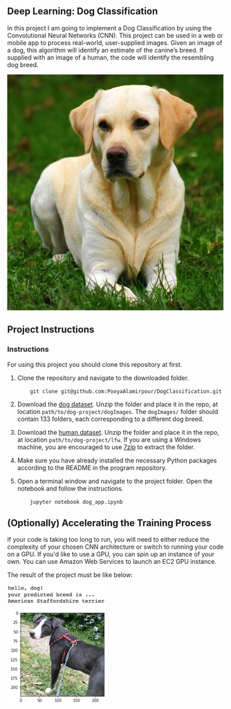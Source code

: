 [//]: # (Image References)

[image1]: ./images/Labrador_retriever_06457.jpg "Sample Output"
[image2]: ./images/vgg16_model.png "VGG-16 Model Layers"
[image3]: ./images/vgg16_model_draw.png "VGG16 Model Figure"
[image4]: ./images/sample_dog_output.png "Sample Output"


## Deep Learning: Dog Classification

In this project I am going to implement a Dog Classification by using the Convolutional Neural Networks (CNN). This project can be used in a web or mobile app to process real-world, user-supplied images.  Given an image of a dog, this algorithm will identify an estimate of the canine’s breed. If supplied with an image of a human, the code will identify the resembling dog breed.  

![Sample Output][image1]


## Project Instructions

### Instructions
For using this project you should clone this repository at first.
1. Clone the repository and navigate to the downloaded folder.
	
	```	
		git clone git@github.com:PooyaAlamirpour/DogClassification.git
	```

2. Download the [dog dataset](https://s3-us-west-1.amazonaws.com/udacity-aind/dog-project/dogImages.zip).  Unzip the folder and place it in the repo, at location `path/to/dog-project/dogImages`.  The `dogImages/` folder should contain 133 folders, each corresponding to a different dog breed.
3. Download the [human dataset](http://vis-www.cs.umass.edu/lfw/lfw.tgz).  Unzip the folder and place it in the repo, at location `path/to/dog-project/lfw`.  If you are using a Windows machine, you are encouraged to use [7zip](http://www.7-zip.org/) to extract the folder. 
4. Make sure you have already installed the necessary Python packages according to the README in the program repository.
5. Open a terminal window and navigate to the project folder. Open the notebook and follow the instructions.
	
	```
		jupyter notebook dog_app.ipynb
	```


## (Optionally) Accelerating the Training Process 

If your code is taking too long to run, you will need to either reduce the complexity of your chosen CNN architecture or switch to running your code on a GPU.  If you'd like to use a GPU, you can spin up an instance of your own. You can use Amazon Web Services to launch an EC2 GPU instance.

The result of the project must be like below:

![Sample Output][image4]
